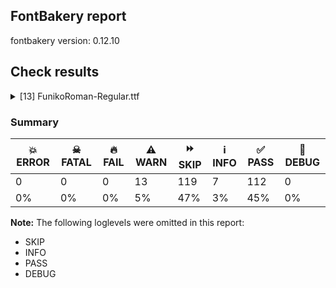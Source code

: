 ## FontBakery report

fontbakery version: 0.12.10





## Check results



<details><summary>[13] FunikoRoman-Regular.ttf</summary>
<div>
<details>
    <summary>⚠️ <b>WARN</b> Check glyphs in mark glyph class are non-spacing. <a href="https://fontbakery.readthedocs.io/en/stable/fontbakery/checks/opentype.gdef.html#"></a></summary>
    <div>







* ⚠️ **WARN** <p>The following spacing glyphs may be in the GDEF mark glyph class by mistake:
acutecomb (U+0301)</p>
 [code: spacing-mark-glyphs]



</div>
</details>

<details>
    <summary>⚠️ <b>WARN</b> Check mark characters are in GDEF mark glyph class. <a href="https://fontbakery.readthedocs.io/en/stable/fontbakery/checks/opentype.gdef.html#"></a></summary>
    <div>







* ⚠️ **WARN** <p>The following mark characters could be in the GDEF mark glyph class:
acutedblnosp (U+030B), brevecomb (U+0306), caroncomb (U+030C), cedillacmb (U+0327), circumflexcomb (U+0302), commasubnosp (U+0326), diaeresiscomb (U+0308), dotaccentcmb (U+0307), gravecomb (U+0300), macroncomb (U+0304), ogonekcmb (U+0328), ringcmb (U+030A) and tildecomb (U+0303)</p>
 [code: mark-chars]



</div>
</details>

<details>
    <summary>⚠️ <b>WARN</b> Check accent of Lcaron, dcaron, lcaron, tcaron <a href="https://fontbakery.readthedocs.io/en/stable/fontbakery/checks/universal.html#"></a></summary>
    <div>









* ⚠️ **WARN** <p>Lcaron is decomposed and therefore could not be checked. Please check manually.</p>
 [code: decomposed-outline]



* ⚠️ **WARN** <p>dcaron is decomposed and therefore could not be checked. Please check manually.</p>
 [code: decomposed-outline]



* ⚠️ **WARN** <p>lcaron is decomposed and therefore could not be checked. Please check manually.</p>
 [code: decomposed-outline]



* ⚠️ **WARN** <p>tcaron is decomposed and therefore could not be checked. Please check manually.</p>
 [code: decomposed-outline]



</div>
</details>

<details>
    <summary>⚠️ <b>WARN</b> Check if each glyph has the recommended amount of contours. <a href="https://fontbakery.readthedocs.io/en/stable/fontbakery/checks/universal.html#"></a></summary>
    <div>







* ⚠️ **WARN** <p>This check inspects the glyph outlines and detects the total number of contours in each of them. The expected values are infered from the typical ammounts of contours observed in a large collection of reference font families. The divergences listed below may simply indicate a significantly different design on some of your glyphs. On the other hand, some of these may flag actual bugs in the font such as glyphs mapped to an incorrect codepoint. Please consider reviewing the design and codepoint assignment of these to make sure they are correct.</p>
<p>The following glyphs do not have the recommended number of contours:</p>
<pre><code>- Glyph name: o	Contours detected: 3	Expected: 2

- Glyph name: Aring	Contours detected: 5	Expected: 3 or 4

- Glyph name: aring	Contours detected: 3	Expected: 4

- Glyph name: ograve	Contours detected: 4	Expected: 3

- Glyph name: oacute	Contours detected: 4	Expected: 3

- Glyph name: ocircumflex	Contours detected: 4	Expected: 3

- Glyph name: otilde	Contours detected: 4	Expected: 3

- Glyph name: odiaeresis	Contours detected: 5	Expected: 4

- Glyph name: oslash	Contours detected: 5	Expected: 3

- Glyph name: Gcedilla	Contours detected: 1	Expected: 2

- Glyph name: Kcedilla	Contours detected: 1	Expected: 2 or 3

- Glyph name: kcedilla	Contours detected: 1	Expected: 2 or 3

- Glyph name: Lcedilla	Contours detected: 1	Expected: 2

- Glyph name: lcedilla	Contours detected: 1	Expected: 2

- Glyph name: Ncedilla	Contours detected: 1	Expected: 2

- Glyph name: ncedilla	Contours detected: 1	Expected: 2

- Glyph name: odblacute	Contours detected: 5	Expected: 4

- Glyph name: oe	Contours detected: 4	Expected: 3

- Glyph name: Aring	Contours detected: 5	Expected: 3 or 4

- Glyph name: aring	Contours detected: 3	Expected: 4

- Glyph name: o	Contours detected: 3	Expected: 2

- Glyph name: oacute	Contours detected: 4	Expected: 3

- Glyph name: ocircumflex	Contours detected: 4	Expected: 3

- Glyph name: oe	Contours detected: 4	Expected: 3

- Glyph name: ograve	Contours detected: 4	Expected: 3

- Glyph name: oslash	Contours detected: 5	Expected: 3

- Glyph name: otilde	Contours detected: 4	Expected: 3
</code></pre>
 [code: contour-count]



</div>
</details>

<details>
    <summary>⚠️ <b>WARN</b> Check math signs have the same width. <a href="https://fontbakery.readthedocs.io/en/stable/fontbakery/checks/universal.html#"></a></summary>
    <div>







* ⚠️ **WARN** <p>The most common width is 416 among a set of 2 math glyphs.
The following math glyphs have a different width, though:</p>
<p>Width = 444:
plus</p>
<p>Width = 356:
less</p>
<p>Width = 412:
equal</p>
<p>Width = 352:
greater</p>
<p>Width = 434:
minus</p>
 [code: width-outliers]



</div>
</details>

<details>
    <summary>⚠️ <b>WARN</b> Font has **proper** whitespace glyph names? <a href="https://fontbakery.readthedocs.io/en/stable/fontbakery/checks/universal.glyphnames.html#"></a></summary>
    <div>







* ⚠️ **WARN** <p>Glyph 0x00A0 is called &quot;nonbreakingspace&quot;: Change to &quot;uni00A0&quot;</p>
 [code: not-recommended-00a0]



</div>
</details>

<details>
    <summary>⚠️ <b>WARN</b> Validate size, and resolution of article images, and ensure article page has minimum length and includes visual assets. <a href="https://fontbakery.readthedocs.io/en/stable/fontbakery/checks/googlefonts.article.html#"></a></summary>
    <div>







* ⚠️ **WARN** <p>Family metadata at fonts/ttf does not have an article.</p>
 [code: lacks-article]



</div>
</details>

<details>
    <summary>⚠️ <b>WARN</b> Check for codepoints not covered by METADATA subsets. <a href="https://fontbakery.readthedocs.io/en/stable/fontbakery/checks/googlefonts.subsets.html#"></a></summary>
    <div>







* ⚠️ **WARN** <p>The following codepoints supported by the font are not covered by
any subsets defined in the font's metadata file, and will never
be served. You can solve this by either manually adding additional
subset declarations to METADATA.pb, or by editing the glyphset
definitions.</p>
<ul>
<li>U+02D8 BREVE: try adding one of: canadian-aboriginal, yi</li>
<li>U+02D9 DOT ABOVE: try adding one of: canadian-aboriginal, yi</li>
<li>U+02DB OGONEK: try adding one of: canadian-aboriginal, yi</li>
<li>U+0302 COMBINING CIRCUMFLEX ACCENT: try adding one of: tifinagh, coptic, math, cherokee</li>
<li>U+0306 COMBINING BREVE: try adding one of: tifinagh, old-permic</li>
<li>U+0307 COMBINING DOT ABOVE: try adding one of: duployan, malayalam, coptic, old-permic, tifinagh, syriac, todhri, hebrew, canadian-aboriginal, math, tai-le</li>
<li>U+030A COMBINING RING ABOVE: try adding one of: duployan, syriac</li>
<li>U+030B COMBINING DOUBLE ACUTE ACCENT: try adding one of: osage, cherokee</li>
<li>U+030C COMBINING CARON: try adding one of: tai-le, cherokee</li>
<li>U+0326 COMBINING COMMA BELOW: try adding math</li>
<li>U+0327 COMBINING CEDILLA: try adding math</li>
<li>U+0328 COMBINING OGONEK: not included in any glyphset definition</li>
</ul>
<p>Or you can add the above codepoints to one of the subsets supported by the font: <code>latin</code>, <code>latin-ext</code></p>
 [code: unreachable-subsetting]



</div>
</details>

<details>
    <summary>⚠️ <b>WARN</b> Ensure soft_dotted characters lose their dot when combined with marks that replace the dot. <a href="https://fontbakery.readthedocs.io/en/stable/fontbakery/checks/shaping.html#"></a></summary>
    <div>







* ⚠️ **WARN** <p>The dot of soft dotted characters used in orthographies <em>must</em> disappear in the following strings: i̊ i̋ j̀ j́ j̃ j̄ j̈ į̀ į́ į̂ į̃ į̄ į̌</p>
<p>The dot of soft dotted characters <em>should</em> disappear in other cases, for example: ĩ ĭ i̇ ǐ ĩ̦ ĭ̦ i̦̇ i̦̊ i̦̋ ǐ̦ ĩ̧ ĭ̧ i̧̇ i̧̊ i̧̋ ǐ̧ ĵ j̆ j̇ j̊</p>
<p>Your font fully covers the following languages that require the soft-dotted feature: Dutch (Latn, 31,709,104 speakers), Lithuanian (Latn, 2,357,094 speakers).</p>
<p>Your font does <em>not</em> cover the following languages that require the soft-dotted feature: Kpelle, Guinea (Latn, 622,000 speakers), Mfumte (Latn, 79,000 speakers), Dan (Latn, 1,099,244 speakers), Dii (Latn, 71,000 speakers), Avokaya (Latn, 100,000 speakers), South Central Banda (Latn, 244,000 speakers), Nateni (Latn, 100,000 speakers), Vute (Latn, 21,000 speakers), Bafut (Latn, 158,146 speakers), Ejagham (Latn, 120,000 speakers), Ngbaka (Latn, 1,020,000 speakers), Basaa (Latn, 332,940 speakers), Ebira (Latn, 2,200,000 speakers), Ekpeye (Latn, 226,000 speakers), Igbo (Latn, 27,823,640 speakers), Ukrainian (Cyrl, 29,273,587 speakers), Gulay (Latn, 250,478 speakers), Ijo, Southeast (Latn, 2,471,000 speakers), Zapotec (Latn, 490,000 speakers), Sar (Latn, 500,000 speakers), Fur (Latn, 1,230,163 speakers), Southern Kisi (Latn, 360,000 speakers), Lugbara (Latn, 2,200,000 speakers), Koonzime (Latn, 40,000 speakers), Belarusian (Cyrl, 10,064,517 speakers), Mundani (Latn, 34,000 speakers), Aghem (Latn, 38,843 speakers), Bete-Bendi (Latn, 100,000 speakers), Cicipu (Latn, 44,000 speakers), Yala (Latn, 200,000 speakers), Ma’di (Latn, 584,000 speakers), Nzakara (Latn, 50,000 speakers), Kom (Latn, 360,685 speakers), Navajo (Latn, 166,319 speakers), Makaa (Latn, 221,000 speakers), Mango (Latn, 77,000 speakers).</p>
 [code: soft-dotted]



</div>
</details>

<details>
    <summary>⚠️ <b>WARN</b> Do any segments have colinear vectors? <a href="https://fontbakery.readthedocs.io/en/stable/fontbakery/checks/outline.html#"></a></summary>
    <div>







* ⚠️ **WARN** <p>The following glyphs have colinear vectors:</p>
<pre><code>* pilcrow (U+00B6): L&lt;&lt;123.0,53.0&gt;--&lt;123.0,207.0&gt;&gt; -&gt; L&lt;&lt;123.0,207.0&gt;--&lt;123.0,270.0&gt;&gt;
</code></pre>
 [code: found-colinear-vectors]



</div>
</details>

<details>
    <summary>⚠️ <b>WARN</b> Do outlines contain any semi-vertical or semi-horizontal lines? <a href="https://fontbakery.readthedocs.io/en/stable/fontbakery/checks/outline.html#"></a></summary>
    <div>







* ⚠️ **WARN** <p>The following glyphs have semi-vertical/semi-horizontal lines:</p>
<pre><code>* .notdef: L&lt;&lt;236.0,30.0&gt;--&lt;30.0,29.0&gt;&gt;
</code></pre>
 [code: found-semi-vertical]



</div>
</details>

<details>
    <summary>⚠️ <b>WARN</b> Ensure fonts have ScriptLangTags declared on the 'meta' table. <a href="https://fontbakery.readthedocs.io/en/stable/fontbakery/checks/googlefonts.meta.html#"></a></summary>
    <div>







* ⚠️ **WARN** <p>This font file does not have a 'meta' table.</p>
 [code: lacks-meta-table]



</div>
</details>

<details>
    <summary>⚠️ <b>WARN</b> Checking OS/2 achVendID. <a href="https://fontbakery.readthedocs.io/en/stable/fontbakery/checks/googlefonts.os2.html#"></a></summary>
    <div>







* ⚠️ **WARN** <p>OS/2 VendorID is 'PYRS', a font editor default. If you registered it recently, then it's safe to ignore this warning message. Otherwise, you should set it to your own unique 4 character code, and register it with Microsoft at <a href="https://www.microsoft.com/typography/links/vendorlist.aspx">https://www.microsoft.com/typography/links/vendorlist.aspx</a></p>
 [code: bad]



</div>
</details>
</div>
</details>




### Summary

| 💥 ERROR | ☠ FATAL | 🔥 FAIL | ⚠️ WARN | ⏩ SKIP | ℹ️ INFO | ✅ PASS | 🔎 DEBUG | 
| ---|---|---|---|---|---|---|---|
| 0 | 0 | 0 | 13 | 119 | 7 | 112 | 0 | 
| 0% | 0% | 0% | 5% | 47% | 3% | 45% | 0% | 



**Note:** The following loglevels were omitted in this report:


* SKIP
* INFO
* PASS
* DEBUG
